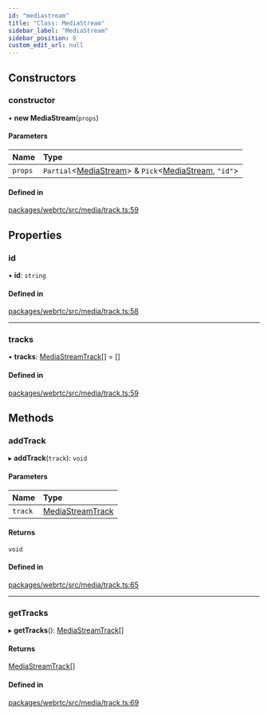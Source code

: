 ```yaml
---
id: "mediastream"
title: "Class: MediaStream"
sidebar_label: "MediaStream"
sidebar_position: 0
custom_edit_url: null
---
```


## Constructors

### constructor

• **new MediaStream**(`props`)

#### Parameters

| Name | Type |
| :------ | :------ |
| `props` | `Partial`<[MediaStream](mediastream.md)\> & `Pick`<[MediaStream](mediastream.md), ``"id"``\> |

#### Defined in

[packages/webrtc/src/media/track.ts:59](https://github.com/shinyoshiaki/werift-webrtc/blob/8a77e73/packages/webrtc/src/media/track.ts#L59)

## Properties

### id

• **id**: `string`

#### Defined in

[packages/webrtc/src/media/track.ts:58](https://github.com/shinyoshiaki/werift-webrtc/blob/8a77e73/packages/webrtc/src/media/track.ts#L58)

___

### tracks

• **tracks**: [MediaStreamTrack](mediastreamtrack.md)[] = []

#### Defined in

[packages/webrtc/src/media/track.ts:59](https://github.com/shinyoshiaki/werift-webrtc/blob/8a77e73/packages/webrtc/src/media/track.ts#L59)

## Methods

### addTrack

▸ **addTrack**(`track`): `void`

#### Parameters

| Name | Type |
| :------ | :------ |
| `track` | [MediaStreamTrack](mediastreamtrack.md) |

#### Returns

`void`

#### Defined in

[packages/webrtc/src/media/track.ts:65](https://github.com/shinyoshiaki/werift-webrtc/blob/8a77e73/packages/webrtc/src/media/track.ts#L65)

___

### getTracks

▸ **getTracks**(): [MediaStreamTrack](mediastreamtrack.md)[]

#### Returns

[MediaStreamTrack](mediastreamtrack.md)[]

#### Defined in

[packages/webrtc/src/media/track.ts:69](https://github.com/shinyoshiaki/werift-webrtc/blob/8a77e73/packages/webrtc/src/media/track.ts#L69)
